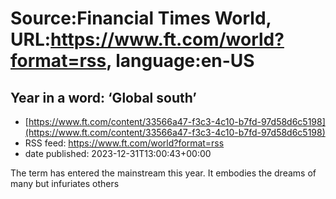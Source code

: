 # Source:Financial Times World, URL:https://www.ft.com/world?format=rss, language:en-US

## Year in a word: ‘Global south’
 - [https://www.ft.com/content/33566a47-f3c3-4c10-b7fd-97d58d6c5198](https://www.ft.com/content/33566a47-f3c3-4c10-b7fd-97d58d6c5198)
 - RSS feed: https://www.ft.com/world?format=rss
 - date published: 2023-12-31T13:00:43+00:00

The term has entered the mainstream this year. It embodies the dreams of many but infuriates others

